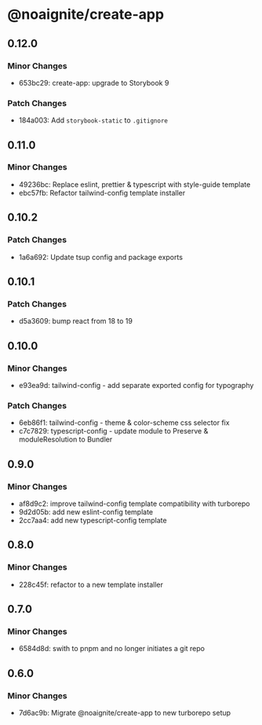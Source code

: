 # @noaignite/create-app

## 0.12.0

### Minor Changes

- 653bc29: create-app: upgrade to Storybook 9

### Patch Changes

- 184a003: Add `storybook-static` to `.gitignore`

## 0.11.0

### Minor Changes

- 49236bc: Replace eslint, prettier & typescript with style-guide template
- ebc57fb: Refactor tailwind-config template installer

## 0.10.2

### Patch Changes

- 1a6a692: Update tsup config and package exports

## 0.10.1

### Patch Changes

- d5a3609: bump react from 18 to 19

## 0.10.0

### Minor Changes

- e93ea9d: tailwind-config - add separate exported config for typography

### Patch Changes

- 6eb86f1: tailwind-config - theme & color-scheme css selector fix
- c7c7829: typescript-config - update module to Preserve & moduleResolution to Bundler

## 0.9.0

### Minor Changes

- af8d9c2: improve tailwind-config template compatibility with turborepo
- 9d2d05b: add new eslint-config template
- 2cc7aa4: add new typescript-config template

## 0.8.0

### Minor Changes

- 228c45f: refactor to a new template installer

## 0.7.0

### Minor Changes

- 6584d8d: swith to pnpm and no longer initiates a git repo

## 0.6.0

### Minor Changes

- 7d6ac9b: Migrate @noaignite/create-app to new turborepo setup
